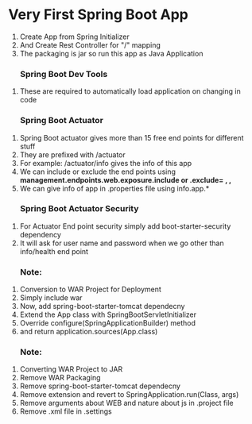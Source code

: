 <h1>Very First Spring Boot App</h1>
<ol>
	<li>Create App from Spring Initializer</li>
	<li>And Create Rest Controller for "/" mapping</li>
	<li>The packaging is jar so run this app as Java Application</li>
</ol>

<ol>
	<h3>Spring Boot Dev Tools</h3>
	<li>These are required to automatically load application on changing in code</li>
</ol>

<ol>
	<h3>Spring Boot Actuator</h3>
	<li>Spring Boot actuator gives more than 15 free end points for different stuff</li>
	<li>They are prefixed with /actuator</li>
	<li>For example: /actuator/info gives the info of this app</li>
	<li>We can include or exclude the end points using <strong>management.endpoints.web.exposure.include or .exclude= , , </strong></li>
	<li>We can give info of app in .properties file using info.app.*</li>
</ol>

<ol>
	<h3>Spring Boot Actuator Security</h3>
	<li>For Actuator End point security simply add boot-starter-security dependency</li>
	<li>It will ask for user name and password when we go other than info/health end point</li>
</ol>


<ol>
	<h3>Note: </h3>
	<li>Conversion to WAR Project for Deployment</li>
	<li>Simply include <packaging>war</packaging></li>
	<li>Now, add spring-boot-starter-tomcat dependecny</li>
	<li>Extend the App class with  SpringBootServletInitializer</li>
	<li>Override configure(SpringApplicationBuilder) method</li>
	<li>and return application.sources(App.class)</li>
</ol>
<ol>
	<h3>Note: </h3>
	<li>Converting WAR Project to JAR</li>
	<li>Remove WAR Packaging</li>
	<li>Remove spring-boot-starter-tomcat dependecny</li>
	<li>Remove extension and revert to SpringApplication.run(Class, args)</li>
	<li>Remove arguments about WEB and nature about js in .project file</li>
	<li>Remove .xml file in .settings</li>
</ol>


